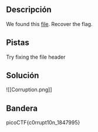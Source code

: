 ## Descripción
We found this [file](https://jupiter.challenges.picoctf.org/static/ab30fcb7d47364b4190a7d3d40edb551/mystery). Recover the flag.
## Pistas 
Try fixing the file header
## Solución
![[Corruption.png]]
## Bandera
picoCTF{c0rrupt10n_1847995}